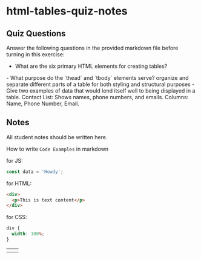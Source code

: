 # html-tables-quiz-notes

## Quiz Questions

Answer the following questions in the provided markdown file before turning in this exercise:

- What are the six primary HTML elements for creating tables?
<table><tr><th><td><thread><tbody>
- What purpose do the `thead` and `tbody` elements serve?
  organize and separate different parts of a table for both styling and structural purposes
- Give two examples of data that would lend itself well to being displayed in a table.
  Contact List:
  Shows names, phone numbers, and emails.
  Columns: Name, Phone Number, Email.

## Notes

All student notes should be written here.

How to write `Code Examples` in markdown

for JS:

```javascript
const data = 'Howdy';
```

for HTML:

```html
<div>
  <p>This is text content</p>
</div>
```

for CSS:

```css
div {
  width: 100%;
}
```
